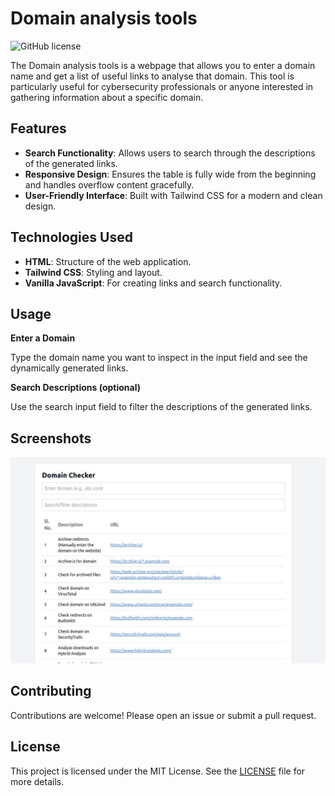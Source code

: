 # Domain analysis tools

![GitHub license](https://img.shields.io/badge/license-MIT-blue.svg)

The Domain analysis tools is a webpage that allows you to enter a domain name and get a list of useful links to analyse that domain. This tool is particularly useful for cybersecurity professionals or anyone interested in gathering information about a specific domain.

## Features

- **Search Functionality**: Allows users to search through the descriptions of the generated links.
- **Responsive Design**: Ensures the table is fully wide from the beginning and handles overflow content gracefully.
- **User-Friendly Interface**: Built with Tailwind CSS for a modern and clean design.

## Technologies Used

- **HTML**: Structure of the web application.
- **Tailwind CSS**: Styling and layout.
- **Vanilla JavaScript**: For creating links and search functionality.

## Usage

**Enter a Domain**

   Type the domain name you want to inspect in the input field and see the dynamically generated links.
   

**Search Descriptions (optional)**

   Use the search input field to filter the descriptions of the generated links.

## Screenshots

![Domain Insights Dashboard](screenshot.jpg)

## Contributing

Contributions are welcome! Please open an issue or submit a pull request.

## License

This project is licensed under the MIT License. See the [LICENSE](LICENSE) file for more details.

